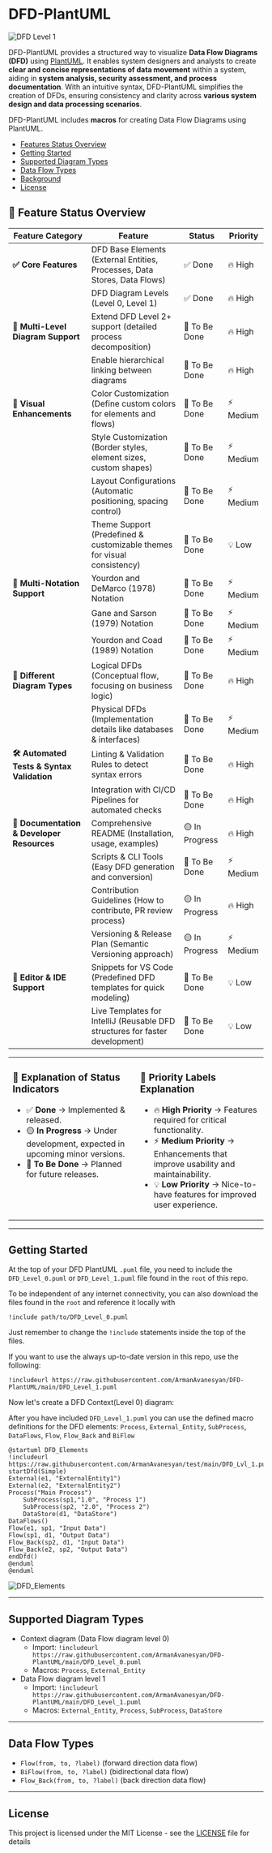 # DFD-PlantUML

![DFD Level 1 ](https://www.plantuml.com/plantuml/png/RP7HJiCW58Rl-nILAvOiHTexhpRJBJ7HQB87M5WvkaQW10wRUti1E-DikU6Sy_tdpnzOUHGEWrR5NMyw5IG4fyeZelKFZ3bnhZvwF8P3yE2wmI0OhBf1ixNJmgnFme2_2CCGF38jUiFQRRj_FgazhsnopVRjkwIxNbi5YsBpXU2CK1JuiYJNRcEmnmidVtazuVKDRoQyYVpD3HruJybBJ5EENPoNyUp2uOgzvKl2gtiIJSPPoUTaAKLzgwldT2bDSwjhHbqhKEnmS40bZ_YtZJZLMpMSFLqKwSwlucsIFHaRCE-IaUMvJEmru3-uVnJTvqzSERyD4IK-xvnXCsjDCu0f12FJpowALQo2Ljy0 "DFD Level 1 diagram Simple")

DFD-PlantUML provides a structured way to visualize **Data Flow Diagrams (DFD)** using [PlantUML](http://en.plantuml.com/). It enables system designers and analysts to create **clear and concise representations of data movement** within a system, aiding in **system analysis, security assessment, and process documentation**. With an intuitive syntax, DFD-PlantUML simplifies the creation of DFDs, ensuring consistency and clarity across **various system design and data processing scenarios**.

DFD-PlantUML includes **macros** for creating Data Flow Diagrams using PlantUML.

* [Features Status Overview](#-feature-status-overview)
* [Getting Started](#getting-started)
* [Supported Diagram Types](#supported-diagram-types)
* [Data Flow Types](#data-flow-types)
* [Background](#background)
* [License](#license)

## 📌 Feature Status Overview

| **Feature Category**            | **Feature**                                        | **Status**    | **Priority** |
|---------------------------------|----------------------------------------------------|--------------|-------------|
| **✅ Core Features**            | DFD Base Elements (External Entities, Processes, Data Stores, Data Flows) | ✅ Done | 🔥 High |
|                                 | DFD Diagram Levels (Level 0, Level 1)            | ✅ Done | 🔥 High |
| **🔹 Multi-Level Diagram Support** | Extend DFD Level 2+ support (detailed process decomposition) | 🔲 To Be Done | 🔥 High |
|                                 | Enable hierarchical linking between diagrams     | 🔲 To Be Done | 🔥 High |
| **🎨 Visual Enhancements**      | Color Customization (Define custom colors for elements and flows) | 🔲 To Be Done | ⚡ Medium |
|                                 | Style Customization (Border styles, element sizes, custom shapes) | 🔲 To Be Done | ⚡ Medium |
|                                 | Layout Configurations (Automatic positioning, spacing control) | 🔲 To Be Done | ⚡ Medium |
|                                 | Theme Support (Predefined & customizable themes for visual consistency) | 🔲 To Be Done | 💡 Low |
| **🔄 Multi-Notation Support**   | Yourdon and DeMarco (1978) Notation               | 🔲 To Be Done | ⚡ Medium |
|                                 | Gane and Sarson (1979) Notation                   | 🔲 To Be Done | ⚡ Medium |
|                                 | Yourdon and Coad (1989) Notation                  | 🔲 To Be Done | ⚡ Medium |
| **📂 Different Diagram Types**  | Logical DFDs (Conceptual flow, focusing on business logic) | 🔲 To Be Done | 🔥 High |
|                                 | Physical DFDs (Implementation details like databases & interfaces) | 🔲 To Be Done | ⚡ Medium |
| **🛠 Automated Tests & Syntax Validation** | Linting & Validation Rules to detect syntax errors | 🔲 To Be Done | 🔥 High |
|                                 | Integration with CI/CD Pipelines for automated checks | 🔲 To Be Done | 🔥 High |
| **📖 Documentation & Developer Resources** | Comprehensive README (Installation, usage, examples) | 🟡 In Progress | 🔥 High |
|                                 | Scripts & CLI Tools (Easy DFD generation and conversion) | 🔲 To Be Done | ⚡ Medium |
|                                 | Contribution Guidelines (How to contribute, PR review process) | 🟡 In Progress | 🔥 High |
|                                 | Versioning & Release Plan (Semantic Versioning approach) | 🟡 In Progress | ⚡ Medium |
| **🔧 Editor & IDE Support** | Snippets for VS Code (Predefined DFD templates for quick modeling) | 🔲 To Be Done | 💡 Low |
|                                 | Live Templates for IntelliJ (Reusable DFD structures for faster development) | 🔲 To Be Done | 💡 Low |

<table>
<tr>
<td width="50%" valign="top">

### 📌 Explanation of Status Indicators
- ✅ **Done** → Implemented & released.
- 🟡 **In Progress** → Under development, expected in upcoming minor versions.
- 🔲 **To Be Done** → Planned for future releases.

</td>
<td width="50%" valign="top">

### 📌 Priority Labels Explanation
- 🔥 **High Priority** → Features required for critical functionality.
- ⚡ **Medium Priority** → Enhancements that improve usability and maintainability.
- 💡 **Low Priority** → Nice-to-have features for improved user experience.

</td>
</tr>
</table>

---

## Getting Started

At the top of your DFD PlantUML `.puml` file, you need to include the `DFD_Level_0.puml` or `DFD_Level_1.puml` file found in the `root` of this repo.

To be independent of any internet connectivity, you can also download the files found in the `root` and reference it locally with

```
!include path/to/DFD_Level_0.puml
```

Just remember to change the `!include` statements inside the top of the files.

If you want to use the always up-to-date version in this repo, use the following:

```
!includeurl https://raw.githubusercontent.com/ArmanAvanesyan/DFD-PlantUML/main/DFD_Level_1.puml
```

Now let's create a DFD Context(Level 0) diagram:

After you have included `DFD_Level_1.puml` you can use the defined macro definitions for the DFD elements: `Process`, `External_Entity`, `SubProcess`, `DataFlows`, `Flow`, `Flow_Back` and `BiFlow`

```
@startuml DFD_Elements
!includeurl https://raw.githubusercontent.com/ArmanAvanesyan/test/main/DFD_Lvl_1.puml
startDfd(Simple)
External(e1, "ExternalEntity1")
External(e2, "ExternalEntity2")
Process("Main Process")
    SubProcess(sp1,"1.0", "Process 1")
    SubProcess(sp2, "2.0", "Process 2")
    DataStore(d1, "DataStore")
DataFlows()
Flow(e1, sp1, "Input Data")
Flow(sp1, d1, "Output Data")
Flow_Back(sp2, d1, "Input Data")
Flow_Back(e2, sp2, "Output Data")
endDfd()
@enduml
@enduml
```

![DFD_Elements](https://www.plantuml.com/plantuml/png/RP31JiCm38RlVOgGKoTD3UcHquQwIKWWaFe0LTOOLf6uKU9ixEr9IZV1HY-D_NtzxMOLI7cArXHt0_OcQeZUi3sH2mz2U7MiFWRQnrqCuFiH2P2gVhHYxQt2zK4XX9D2GH18M3MWQBPDztmmdQnSJftYctTTjeDr1XR5vel0ep8bo2NZvsg3DD19yj-ylk5rucz-x264ah-aQMokKf-bfusxCmvEBhcixdaAcNjC_gVbAVLVhvwzHf5gQVHGwhphfKmudxTcF8PoKUJtz3V1PUq9NIIM1JwpgQypUurq1Rj7rN_-hA5llxu8a7YMhYC0TRxSHR5AfsZDDm00 "DFD_Elements")

---

## Supported Diagram Types

* Context diagram (Data Flow diagram level 0)
  * Import: `!includeurl https://raw.githubusercontent.com/ArmanAvanesyan/DFD-PlantUML/main/DFD_Level_0.puml`
  * Macros: `Process`, `External_Entity`
* Data Flow diagram level 1
  * Import: `!includeurl https://raw.githubusercontent.com/ArmanAvanesyan/DFD-PlantUML/main/DFD_Level_1.puml`
  * Macros: `External_Entity`, `Process`, `SubProcess`, `DataStore`

---

## Data Flow Types

- `Flow(from, to, ?label)` (forward direction data flow)
- `BiFlow(from, to, ?label)` (bidirectional data flow)
- `Flow_Back(from, to, ?label)` (back direction data flow)

---

## License

This project is licensed under the MIT License - see the [LICENSE](LICENSE) file for details
